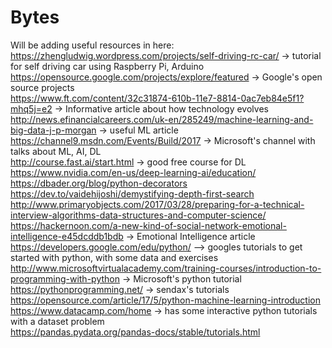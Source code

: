 # Bytes
Will be adding useful resources in here:  
https://zhengludwig.wordpress.com/projects/self-driving-rc-car/ -> tutorial for self driving car using Raspberry Pi, Arduino  
https://opensource.google.com/projects/explore/featured -> Google's open source projects  
https://www.ft.com/content/32c31874-610b-11e7-8814-0ac7eb84e5f1?mhq5j=e2 -> Informative article about how technology evolves   
http://news.efinancialcareers.com/uk-en/285249/machine-learning-and-big-data-j-p-morgan -> useful ML article  
https://channel9.msdn.com/Events/Build/2017 -> Microsoft's channel with talks about ML, AI, DL  
http://course.fast.ai/start.html -> good free course for DL  
https://www.nvidia.com/en-us/deep-learning-ai/education/   
https://dbader.org/blog/python-decorators  
https://dev.to/vaidehijoshi/demystifying-depth-first-search  
http://www.primaryobjects.com/2017/03/28/preparing-for-a-technical-interview-algorithms-data-structures-and-computer-science/  
https://hackernoon.com/a-new-kind-of-social-network-emotional-intelligence-e45dcddb1bdb -> Emotional Intelligence article
https://developers.google.com/edu/python/ --> googles tutorials to get started with python, with some data and exercises  
http://www.microsoftvirtualacademy.com/training-courses/introduction-to-programming-with-python -> Microsoft's python tutorial  
https://pythonprogramming.net/ -> sendax's tutorials  
https://opensource.com/article/17/5/python-machine-learning-introduction  
https://www.datacamp.com/home -> has some interactive python tutorials with a dataset problem  
https://pandas.pydata.org/pandas-docs/stable/tutorials.html  

